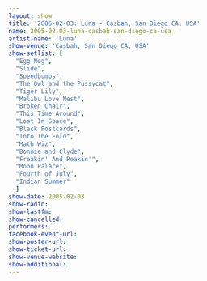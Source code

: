 ```yaml
---
layout: show
title: '2005-02-03: Luna - Casbah, San Diego CA, USA'
name: 2005-02-03-luna-casbah-san-diego-ca-usa
artist-name: 'Luna'
show-venue: 'Casbah, San Diego CA, USA'
show-setlist: [
  "Egg Nog",
  "Slide",
  "Speedbumps",
  "The Owl and the Pussycat",
  "Tiger Lily",
  "Malibu Love Nest",
  "Broken Chair",
  "This Time Around",
  "Lost In Space",
  "Black Postcards",
  "Into The Fold",
  "Math Wiz",
  "Bonnie and Clyde",
  "Freakin' And Peakin'",
  "Moon Palace",
  "Fourth of July",
  "Indian Summer"
  ]
show-date: 2005-02-03
show-radio: 
show-lastfm: 
show-cancelled: 
performers: 
facebook-event-url: 
show-poster-url: 
show-ticket-url: 
show-venue-website: 
show-additional: 
---
```


